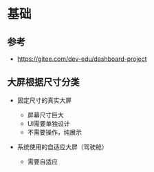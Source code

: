 # 基础

## 参考

+ https://gitee.com/dev-edu/dashboard-project

## 大屏根据尺寸分类

+ 固定尺寸的真实大屏

  + 屏幕尺寸巨大
  + UI需要单独设计
  + 不需要操作，纯展示

+ 系统使用的自适应大屏（驾驶舱）

  + 需要自适应
